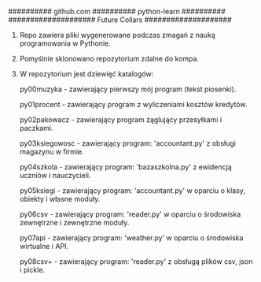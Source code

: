 ########## github.com ########## python-learn ##########
#################### Future Collars ####################

1. Repo zawiera pliki wygenerowane podczas zmagań z nauką programowania w Pythonie.

2. Pomyślnie sklonowano repozytorium zdalne do kompa.

3. W repozytorium jest dziewięć katalogów:

	py00muzyka	- zawierający pierwszy mój program (tekst piosenki).
	
	py01procent	- zawierający program z wyliczeniami kosztów kredytów.

	py02pakowacz	- zawierający program żąglujący przesyłkami i paczkami.

	py03ksiegowosc	- zawierający program: 'accountant.py' z obsługi magazynu w firmie.

	py04szkola	- zawierający program: 'bazaszkolna.py' z ewidencją uczniów i nauczycieli.

	py05ksiegi	- zawierający program: 'accountant.py' w oparciu o klasy, obiekty i własne moduły.

	py06csv		- zawierający program: 'reader.py' w oparciu o środowiska zewnętrzne i zewnętrzne moduły.

	py07api		- zawierający program: 'weather.py' w oparciu o środowiska wirtualne i API.

	py08csv+	- zawierający program: 'reader.py' z obsługą plików csv, json i pickle.

